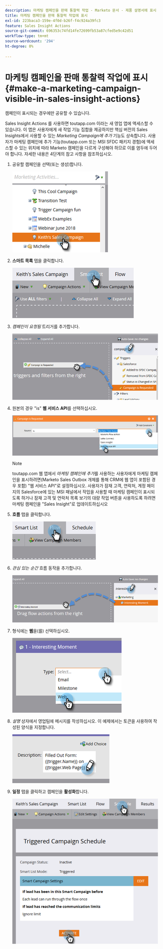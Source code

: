 ```yaml
---
description: 마케팅 캠페인을 판매 통찰력 작업 - Marketo 문서 - 제품 설명서에 표시
title: 마케팅 캠페인을 판매 통찰력 작업에 표시
exl-id: 223baca3-159e-4f0d-b26f-f4c924a39fc3
feature: Sales Insight Actions
source-git-commit: 696353c74fd14fe72699fb53a87cfed5e9c42d51
workflow-type: tm+mt
source-wordcount: '294'
ht-degree: 0%

---
```


# 마케팅 캠페인을 판매 통찰력 작업에 표시 {#make-a-marketing-campaign-visible-in-sales-insight-actions}

캠페인이 표시되는 경우에만 공유할 수 있습니다.

Sales Insight Actions 를 사용하면 toutapp.com 이라는 새 영업 앱에 액세스할 수 있습니다. 이 앱은 사용자에게 새 작업 기능 집합을 제공하지만 핵심 버전의 Sales Insights에서 사용할 수 있는 _Marketing Campaign에 추가_ 기능도 상속합니다. 사용자가 마케팅 캠페인에 추가 기능(toutapp.com 또는 MSI SFDC 패키지 경험)에 액세스할 수 있는 위치에 따라 Marketo 캠페인을 다르게 구성해야 하므로 이를 염두에 두어야 합니다. 자세한 내용은 4단계의 참고 사항을 참조하십시오.

1. 공유할 캠페인을 선택(또는 생성)합니다.

   ![](assets/make-a-marketing-campaign-visible-sia-1.png)

1. **스마트 목록** 탭을 클릭합니다.

   ![](assets/make-a-marketing-campaign-visible-sia-2.png)

1. _캠페인이 요청됨_ 트리거를 추가합니다.

   ![](assets/make-a-marketing-campaign-visible-sia-3.png)

1. 원본의 경우 &quot;is&quot; **웹 서비스 API**&#x200B;를 선택하십시오.

   ![](assets/make-a-marketing-campaign-visible-sia-4.png)

   >[!NOTE]
   >
   >toutapp.com 웹 앱에서 _마케팅 캠페인에 추가_&#x200B;를 사용하는 사용자에게 마케팅 캠페인을 표시하려면(Marketo Sales Outbox 개체를 통해 CRM에 웹 앱이 포함된 경우 포함) &quot;웹 서비스 API&quot;로 설정하십시오. 사용자가 잠재 고객, 연락처, 계정 페이지의 Salesforce에 있는 MSI 패널에서 작업을 사용할 때 마케팅 캠페인이 표시되도록 하거나 잠재 고객 및 연락처 목록 보기의 대량 작업 버튼을 사용하도록 하려면 마케팅 캠페인을 &quot;Sales Insight&quot;로 업데이트하십시오

1. **흐름** 탭을 클릭합니다.

   ![](assets/make-a-marketing-campaign-visible-sia-5.png)

1. _관심 있는 순간_ 흐름 동작을 추가합니다.

   ![](assets/make-a-marketing-campaign-visible-sia-6.png)

1. 형식에는 **웹**&#x200B;을(를) 선택하십시오.

   ![](assets/make-a-marketing-campaign-visible-sia-7.png)

1. _설명_ 상자에서 영업팀에 메시지를 작성하십시오. 이 예제에서는 토큰을 사용하여 작성된 양식을 지정합니다.

   ![](assets/make-a-marketing-campaign-visible-sia-8.png)

1. **일정** 탭을 클릭하고 캠페인을 **활성화**&#x200B;합니다.

   ![](assets/make-a-marketing-campaign-visible-sia-9.png)

